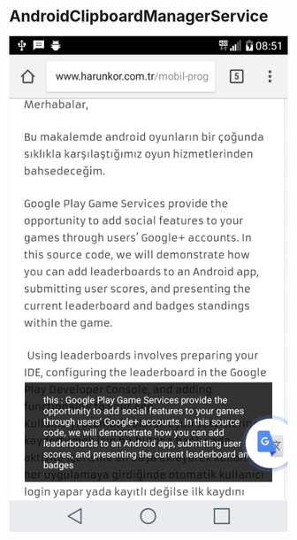 # AndroidClipboardManagerService

![Alt text](https://github.com/harunkor/AndroidClipboardManagerService/blob/master/device-2017-10-06-085047.png?raw=true"")
